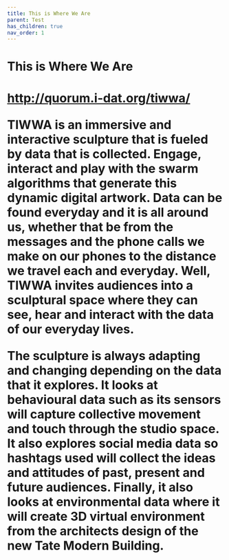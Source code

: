 ```yaml
---
title: This is Where We Are
parent: Test
has_children: true
nav_order: 1
---
```


<h1>This is Where We Are<h1>
  
http://quorum.i-dat.org/tiwwa/

TIWWA is an immersive and interactive sculpture that is fueled by data that is collected.
Engage, interact and play with the swarm algorithms that generate this dynamic digital artwork.
Data can be found everyday and it is all around us, whether that be from the messages and the phone calls we make on our phones to the distance we travel each and everyday. Well, TIWWA invites audiences into a sculptural space where they can see, hear and interact with the data of our everyday lives.

The sculpture is always adapting and changing depending on the data that it explores. It looks at behavioural data such as its sensors will capture collective movement and touch through the studio space. It also explores social media data so hashtags used will collect the ideas and attitudes of past, present and future audiences. Finally, it also looks at environmental data where it will create 3D virtual environment from the architects design of the new Tate Modern Building.
